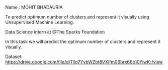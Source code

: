 Name : MOHIT BHADAURIA

To predict optimum number of clusters and represent it visually using Unsupervised Machine Learning.

Data Science intern at @The Sparks Foundation

In this task we will predict the optimum number of clusters and represent it visually.

Dataset: https://drive.google.com/file/d/11Iq7YvbWZbt8VXjfm06brx66b10YiwK-/view
